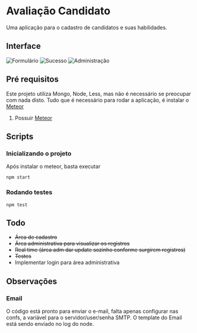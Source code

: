 # Avaliação Candidato
Uma aplicação para o cadastro de candidatos e suas habilidades.

## Interface
![Formulário](https://i.imgsafe.org/8b7ba3494d.png)
![Sucesso](https://i.imgsafe.org/8b7bd1fb8f.png)
![Administração](https://i.imgsafe.org/8b7c02a8eb.png)

## Pré requisitos
Este projeto utiliza Mongo, Node, Less, mas não é necessário se preocupar com nada disto.
Tudo que é necessário para rodar a aplicação, é instalar o [Meteor](https://www.meteor.com/)

1. Possuir [Meteor](https://www.meteor.com/) 

## Scripts
### Inicializando o projeto
Após instalar o meteor, basta executar 

```
npm start
```

### Rodando testes
```
npm test
```

## Todo
* ~~Área de cadastro~~
* ~~Área administrativa para visualizar os registros~~
* ~~Real time (área adm dar update sozinho conforme surgirem registros)~~
* ~~Testes~~
* Implementar login para área administrativa

## Observações
### Email
O código está pronto para enviar o e-mail, falta apenas configurar nas confs, a variável para o servidor/user/senha SMTP.
O template do Email está sendo enviado no log do node.

